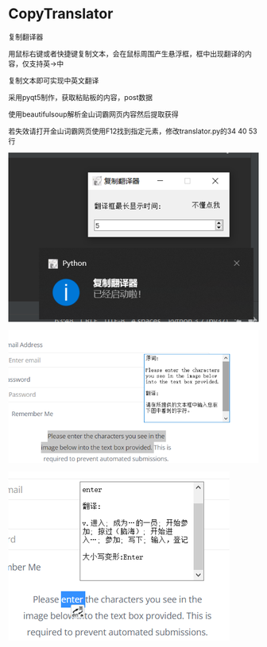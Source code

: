 # CopyTranslator

复制翻译器

用鼠标右键或者快捷键复制文本，会在鼠标周围产生悬浮框，框中出现翻译的内容，仅支持英->中

复制文本即可实现中英文翻译

采用pyqt5制作，获取粘贴板的内容，post数据

使用beautifulsoup解析金山词霸网页内容然后提取获得

若失效请打开金山词霸网页使用F12找到指定元素，修改translator.py的34 40 53行

![](img.png)

![](img_1.png)

![](img_2.png)

